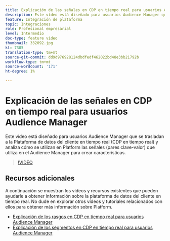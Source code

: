 ```yaml
---
title: Explicación de las señales en CDP en tiempo real para usuarios Audience Manager
description: Este vídeo está diseñado para usuarios Audience Manager que se trasladan a la Plataforma de datos del cliente en tiempo real (CDP en tiempo real) y analiza cómo se utilizan en Platform las señales (pares clave-valor) que utiliza en el Audience Manager para crear características.
feature: Integración de plataforma
topic: Integraciones
role: Profesional empresarial
level: Intermedio
doc-type: feature video
thumbnail: 332092.jpg
kt: 7305
translation-type: tm+mt
source-git-commit: dd9d976928124dbdfedf462022bd48e3bb21792b
workflow-type: tm+mt
source-wordcount: '171'
ht-degree: 1%

---
```



# Explicación de las señales en CDP en tiempo real para usuarios Audience Manager

Este vídeo está diseñado para usuarios Audience Manager que se trasladan a la Plataforma de datos del cliente en tiempo real (CDP en tiempo real) y analiza cómo se utilizan en Platform las señales (pares clave-valor) que utiliza en el Audience Manager para crear características.

>[!VIDEO](https://video.tv.adobe.com/v/332092/?quality=12&learn=on)

## Recursos adicionales

A continuación se muestran los vídeos y recursos existentes que pueden ayudarle a obtener información sobre la plataforma de datos del cliente en tiempo real. No dude en explorar otros vídeos y tutoriales relacionados con ellos para obtener más información sobre Platform.

* [Explicación de los rasgos en CDP en tiempo real para usuarios Audience Manager](https://experienceleague.adobe.com/docs/audience-manager-learn/tutorials/other-integrations/integrating-with-rtcdp/rtcdp-traits-for-aam-users.html?lang=en#other-integrations)
* [Explicación de los segmentos en CDP en tiempo real para usuarios Audience Manager](https://experienceleague.adobe.com/docs/audience-manager-learn/tutorials/other-integrations/integrating-with-rtcdp/rtcdp-segments-for-aam-users.html?lang=en#other-integrations)
